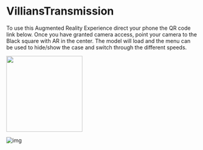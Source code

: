# VilliansTransmission
To use this Augmented Reality Experience direct your phone the QR code link below. Once you have granted camera access, point your camera to the Black square with AR in the center. The model will load and the menu can be used to hide/show the case and switch through the different speeds.

<img src="https://charlie5610.github.io/VilliansTransmission/Images/qr-code.png" width=200>

![img](https://charlie5610.github.io/VilliansTransmission/Images/default-marker.png)
